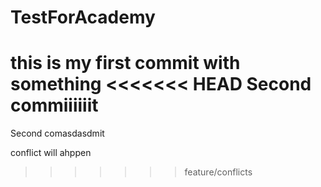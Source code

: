 # TestForAcademy
this is my first commit with something
<<<<<<< HEAD
Second commiiiiiit
=======
Second comasdasdmit

conflict will ahppen
>>>>>>> feature/conflicts
